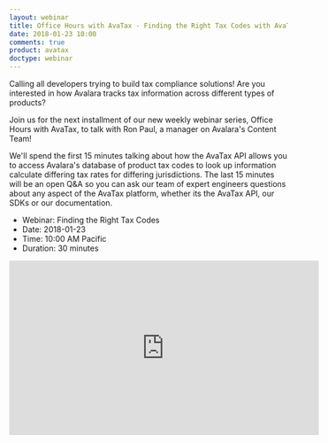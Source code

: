 ```yaml
---
layout: webinar
title: Office Hours with AvaTax - Finding the Right Tax Codes with AvaTax
date: 2018-01-23 10:00
comments: true
product: avatax
doctype: webinar
---
```


Calling all developers trying to build tax compliance solutions! Are you interested in how Avalara tracks tax information across different types of products?

Join us for the next installment of our new weekly webinar series, Office Hours with AvaTax, to talk with Ron Paul, a manager on Avalara's Content Team!

We'll spend the first 15 minutes talking about how the AvaTax API allows you to access Avalara's database of product tax codes to look up information calculate differing tax rates for differing jurisdictions. The last 15 minutes will be an open Q&A so you can ask our team of expert engineers questions about any aspect of the AvaTax platform, whether its the AvaTax API, our SDKs or our documentation.


<ul class="normal">
	<li>Webinar: Finding the Right Tax Codes</li>
	<li>Date: 2018-01-23</li>
	<li>Time: 10:00 AM Pacific</li>
	<li>Duration: 30 minutes</li>
</ul>

<iframe width="560" height="315" src="https://www.youtube.com/embed/4haeGRupv5k" frameborder="0" allow="autoplay; encrypted-media" allowfullscreen></iframe>